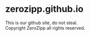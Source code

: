 # zerozipp.github.io
This is our github site, do not steal.<br>
Copyright ZeroZipp all rights reserved.
